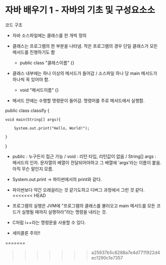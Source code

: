 자바 배우기 1 - 자바의 기초 및 구성요소소
========================


코드 구조
* 자바 소스파일에는 클래스를 한 개씩 정의
* 클래스는 프로그램의 한 부분을 나타냄. 작은 프로그램의 경우 단일 클래스가 모든 메서드를 진행하기도 함
    * public class "클래스이름" {}

* 클래스 내부에는 하나 이상의 메서드가 들어감 / 소스파일 하나 당 main 메서드가 하나씩 꼭 있어야 함.
    * void "메서드이름" {}

* 메서드 안에는 수행할 명령문이 들어감. 명령어를 주로 메서드에서 실행함.


public class classify {

    void main(String[] args){
    
        System.out.print("Hello, World!");
        
    }
    
}

* public : 누구든지 접근 가능 / void : 리턴 타입, 리턴값이 없음 / String[] args : 메서드의 인자. 문자열의 배열이 전달되어야하고 그 배열에 'args'라는 이름이 붙음. 아직 무슨 말인지 모름.

* System.out.print -> 파이썬에서의 print와 같다.
* 파이썬보다 약간 오래걸리는 것 같기도하고 디버그 과정에서 그런 것 같다. 
<<<<<<< HEAD
 
* 프로그램의 실행은 JVM에 "프로그램의 클래스를 불러오고 main 메서드를 모든 코드가 실행될 때까지 실행하라"라는 명령을 내리는 것.

 * C처럼 i++라는 명령문을 사용할 수 있다.
 * 세미콜론 주의!!
 
=======
>>>>>>> a25937b5c6288a7e4d7711922d4ec1290c1e7357
